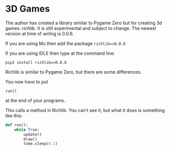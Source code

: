 # 3D Games

The author has created a library similar to Pygame Zero but for creating 3d games: *richlib*. It is still experimental and subject to change.  The newest
version at time of writng is 0.0.6.

If you are using Mu then add the package ```richlib==0.0.6```

If you are using IDLE then type at the command line:

```pip3 install richlib==0.0.6```

Richlib is similar to Pygame Zero, but there are some differences.

You now have to put

```run()```

at the end of your programs.

This calls a method in Richlib. You can’t see it, but what it does is something like this:

```python
def run():
    while True:
        update()
        draw()
        time.sleep(0.1)
```

